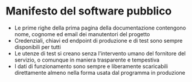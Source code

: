 # Manifesto del software pubblico

- Le prime righe della prima pagina della documentazione contengono nome, cognome ed email
  dei manutentori del progetto
- Credenziali, chiavi ed endpoint di produzione e di test sono sempre disponibili per tutti
- Le utenze di test si creano senza l'intervento umano del fornitore del servizio, o
  comunque in maniera trasparente e tempestiva
- I dati di funzionamento sono sempre e liberamente scaricabili direttamente almeno nella
  forma usata dal programma in produzione

